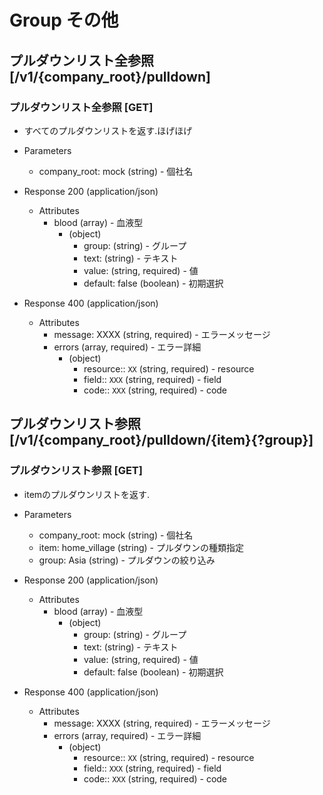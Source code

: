 # Group その他

## プルダウンリスト全参照 [/v1/{company_root}/pulldown]

### プルダウンリスト全参照 [GET]

* すべてのプルダウンリストを返す.ほげほげ

+ Parameters

    + company_root: mock (string) - 個社名

+ Response 200 (application/json)

    + Attributes
        + blood (array) - 血液型
            + (object)
                + group: (string) - グループ
                + text: (string) - テキスト
                + value: (string, required) - 値
                + default: false (boolean) - 初期選択

+ Response 400 (application/json)

    + Attributes
        + message: XXXX (string, required) - エラーメッセージ
        + errors (array, required) - エラー詳細
            + (object)
                + resource:: `XX` (string, required) - resource
                + field:: `XXX` (string, required) - field
                + code:: `XXX` (string, required) - code


## プルダウンリスト参照 [/v1/{company_root}/pulldown/{item}{?group}]

### プルダウンリスト参照 [GET]

* itemのプルダウンリストを返す.

+ Parameters

    + company_root: mock (string) - 個社名
    + item: home_village (string) - プルダウンの種類指定
    + group: Asia (string) - プルダウンの絞り込み

+ Response 200 (application/json)

    + Attributes
        + blood (array) - 血液型
            + (object)
                + group: (string) - グループ
                + text: (string) - テキスト
                + value: (string, required) - 値
                + default: false (boolean) - 初期選択

+ Response 400 (application/json)

    + Attributes
        + message: XXXX (string, required) - エラーメッセージ
        + errors (array, required) - エラー詳細
            + (object)
                + resource:: `XX` (string, required) - resource
                + field:: `XXX` (string, required) - field
                + code:: `XXX` (string, required) - code
